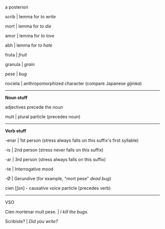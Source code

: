 a posteriori

scrib | lemma for _to write_

mort | lemma for _to die_

amor | lemma for _to love_

abh | lemma for _to hate_

fruta | _fruit_

granula | _grain_

pese | _bug_

nociela | anthropomorphized character (compare Japanese _gijinka_)

---

**Noun stuff**

adjectives precede the noun

mult | plural particle (precedes noun)

---

**Verb stuff**

-enar | 1st person (stress always falls on this suffix's first syllable)

-is | 2nd person (stress never falls on this suffix)

-ar | 3rd person (stress always falls on this suffix)

-te | Interrogative mood

-Ø | Gerundive (for example, "mort pese" _dead bug_)

cien \[ʃɛn] - causative voice particle (precedes verb)

---

VSO

Cien mortenar mult pese. | _I kill the bugs._

Scribiste? | _Did you write?_
